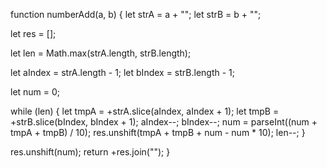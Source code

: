 function numberAdd(a, b) {
  let strA = a + "";
  let strB = b + "";

  let res = [];

  let len = Math.max(strA.length, strB.length);

  let aIndex = strA.length - 1;
  let bIndex = strB.length - 1;

  let num = 0;

  while (len) {
    let tmpA = +strA.slice(aIndex, aIndex + 1);
    let tmpB = +strB.slice(bIndex, bIndex + 1);
    aIndex--;
    bIndex--;
    num = parseInt((num + tmpA + tmpB) / 10);
    res.unshift(tmpA + tmpB + num - num * 10);
    len--;
  }

  res.unshift(num);
  return +res.join("");
}
